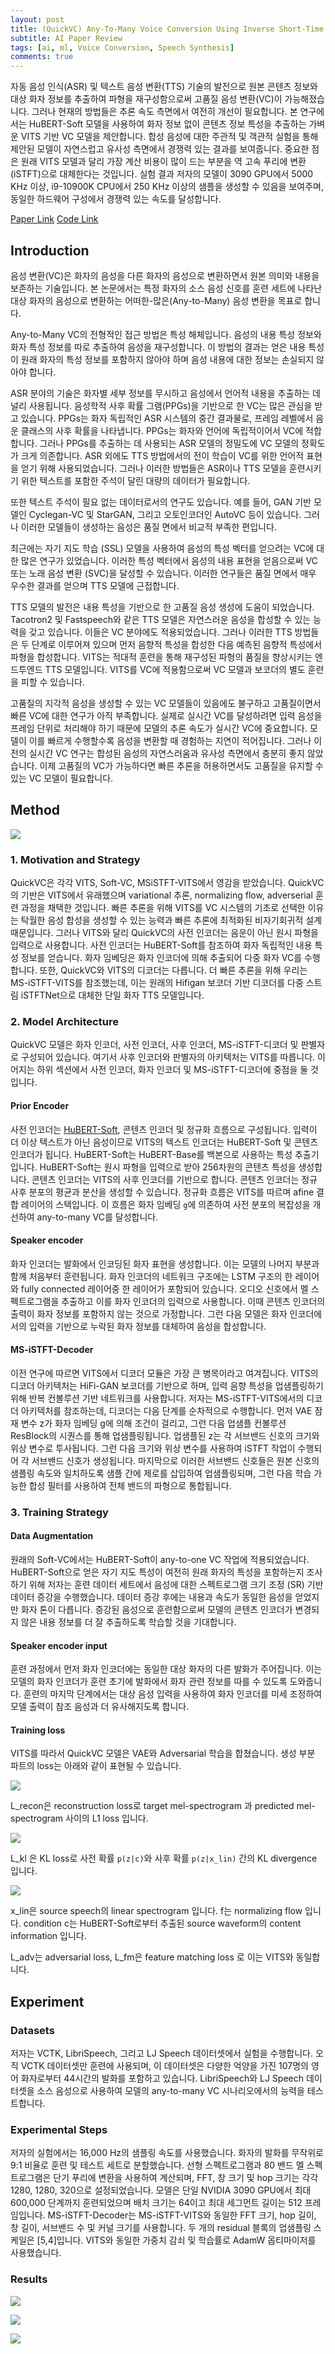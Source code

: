 ```yaml
---
layout: post 
title: (QuickVC) Any-To-Many Voice Conversion Using Inverse Short-Time Fourier Transform for Faster Conversion   
subtitle: AI Paper Review  
tags: [ai, ml, Voice Conversion, Speech Synthesis]
comments: true
---
```

자동 음성 인식(ASR) 및 텍스트 음성 변환(TTS) 기술의 발전으로 원본 콘텐츠 정보와 대상 화자 정보를 추출하여 파형을 재구성함으로써 고품질 음성 변환(VC)이 가능해졌습니다. 그러나 현재의 방법들은 추론 속도 측면에서 여전히 개선이 필요합니다. 본 연구에서는 HuBERT-Soft 모델을 사용하여 화자 정보 없이 콘텐츠 정보 특성을 추출하는 가벼운 VITS 기반 VC 모델을 제안합니다. 합성 음성에 대한 주관적 및 객관적 실험을 통해 제안된 모델이 자연스럽고 유사성 측면에서 경쟁력 있는 결과를 보여줍니다. 중요한 점은 원래 VITS 모델과 달리 가장 계산 비용이 많이 드는 부분을 역 고속 푸리에 변환(iSTFT)으로 대체한다는 것입니다. 실험 결과 저자의 모델이 3090 GPU에서 5000 KHz 이상, i9-10900K CPU에서 250 KHz 이상의 샘플을 생성할 수 있음을 보여주며, 동일한 하드웨어 구성에서 경쟁력 있는 속도를 달성합니다.

[Paper Link](https://arxiv.org/abs/2302.08296)
[Code Link](https://github.com/quickvc/QuickVC-VoiceConversion)

## Introduction

음성 변환(VC)은 화자의 음성을 다른 화자의 음성으로 변환하면서 원본 의미와 내용을 보존하는 기술입니다. 본 논문에서는 특정 화자의 소스 음성 신호를 훈련 세트에 나타난 대상 화자의 음성으로 변환하는 어떠한-많은(Any-to-Many) 음성 변환을 목표로 합니다.

Any-to-Many VC의 전형적인 접근 방법은 특성 해체입니다. 음성의 내용 특성 정보와 화자 특성 정보를 따로 추출하여 음성을 재구성합니다. 이 방법의 결과는 얻은 내용 특성이 원래 화자의 특성 정보를 포함하지 않아야 하며 음성 내용에 대한 정보는 손실되지 않아야 합니다.

ASR 분야의 기술은 화자별 세부 정보를 무시하고 음성에서 언어적 내용을 추출하는 데 널리 사용됩니다. 음성학적 사후 확률 그램(PPGs)을 기반으로 한 VC는 많은 관심을 받고 있습니다. PPGs는 화자 독립적인 ASR 시스템의 중간 결과물로, 프레임 레벨에서 음운 클래스의 사후 확률을 나타냅니다. PPGs는 화자와 언어에 독립적이어서 VC에 적합합니다. 그러나 PPGs를 추출하는 데 사용되는 ASR 모델의 정밀도에 VC 모델의 정확도가 크게 의존합니다. ASR 외에도 TTS 방법에서의 전이 학습이 VC를 위한 언어적 표현을 얻기 위해 사용되었습니다. 그러나 이러한 방법들은 ASR이나 TTS 모델을 훈련시키기 위한 텍스트를 포함한 주석이 달린 대량의 데이터가 필요합니다.

또한 텍스트 주석이 필요 없는 데이터로서의 연구도 있습니다. 예를 들어, GAN 기반 모델인 Cyclegan-VC 및 StarGAN, 그리고 오토인코더인 AutoVC 등이 있습니다. 그러나 이러한 모델들이 생성하는 음성은 품질 면에서 비교적 부족한 편입니다.

최근에는 자기 지도 학습 (SSL) 모델을 사용하여 음성의 특성 벡터를 얻으려는 VC에 대한 많은 연구가 있었습니다. 이러한 특성 벡터에서 음성의 내용 표현을 얻음으로써 VC 또는 노래 음성 변환 (SVC)을 달성할 수 있습니다. 이러한 연구들은 품질 면에서 매우 우수한 결과를 얻으며 TTS 모델에 근접합니다.

TTS 모델의 발전은 내용 특성을 기반으로 한 고품질 음성 생성에 도움이 되었습니다. Tacotron2 및 Fastspeech와 같은 TTS 모델은 자연스러운 음성을 합성할 수 있는 능력을 갖고 있습니다. 이들은 VC 분야에도 적용되었습니다. 그러나 이러한 TTS 방법들은 두 단계로 이루어져 있으며 먼저 음향적 특성을 합성한 다음 예측된 음향적 특성에서 파형을 합성합니다. VITS는 적대적 훈련을 통해 재구성된 파형의 품질을 향상시키는 엔드투엔드 TTS 모델입니다. VITS를 VC에 적용함으로써 VC 모델과 보코더의 별도 훈련을 피할 수 있습니다.

고품질의 지각적 음성을 생성할 수 있는 VC 모델들이 있음에도 불구하고 고품질이면서 빠른 VC에 대한 연구가 아직 부족합니다. 실제로 실시간 VC를 달성하려면 입력 음성을 프레임 단위로 처리해야 하기 때문에 모델의 추론 속도가 실시간 VC에 중요합니다. 모델이 이를 빠르게 수행할수록 음성을 변환할 때 경험하는 지연이 적어집니다. 그러나 이전의 실시간 VC 연구는 합성된 음성의 자연스러움과 유사성 측면에서 충분히 좋지 않았습니다. 이제 고품질의 VC가 가능하다면 빠른 추론을 허용하면서도 고품질을 유지할 수 있는 VC 모델이 필요합니다.

## Method

![](./../assets/resource/ai_paper/paper57/1.png)

### 1. Motivation and Strategy

QuickVC은 각각 VITS, Soft-VC, MSiSTFT-VITS에서 영감을 받았습니다. QuickVC의 기반은 VITS에서 유래했으며 variational 추론, normalizing flow, adverserial 훈련 과정을 채택한 것입니다. 빠른 추론을 위해 VITS를 VC 시스템의 기초로 선택한 이유는 탁월한 음성 합성을 생성할 수 있는 능력과 빠른 추론에 최적화된 비자기회귀적 설계 때문입니다. 그러나 VITS와 달리 QuickVC의 사전 인코더는 음운이 아닌 원시 파형을 입력으로 사용합니다. 사전 인코더는 HuBERT-Soft를 참조하여 화자 독립적인 내용 특성 정보를 얻습니다. 화자 임베딩은 화자 인코더에 의해 추출되어 다중 화자 VC를 수행합니다. 또한, QuickVC와 VITS의 디코더는 다릅니다. 더 빠른 추론을 위해 우리는 MS-iSTFT-VITS를 참조했는데, 이는 원래의 Hifigan 보코더 기반 디코더를 다중 스트림 iSTFTNet으로 대체한 단일 화자 TTS 모델입니다.

### 2. Model Architecture

QuickVC 모델은 화자 인코더, 사전 인코더, 사후 인코더, MS-iSTFT-디코더 및 판별자로 구성되어 있습니다. 여기서 사후 인코더와 판별자의 아키텍처는 VITS를 따릅니다. 이어지는 하위 섹션에서 사전 인코더, 화자 인코더 및 MS-iSTFT-디코더에 중점을 둘 것입니다.

#### Prior Encoder

사전 인코더는 [HuBERT-Soft](https://github.com/bshall/hubert), 콘텐츠 인코더 및 정규화 흐름으로 구성됩니다. 입력이 더 이상 텍스트가 아닌 음성이므로 VITS의 텍스트 인코더는 HuBERT-Soft 및 콘텐츠 인코더가 됩니다. HuBERT-Soft는 HuBERT-Base를 백본으로 사용하는 특성 추출기입니다. HuBERT-Soft는 원시 파형을 입력으로 받아 256차원의 콘텐츠 특성을 생성합니다. 콘텐츠 인코더는 VITS의 사후 인코더를 기반으로 합니다. 콘텐츠 인코더는 정규 사후 분포의 평균과 분산을 생성할 수 있습니다. 정규화 흐름은 VITS를 따르며 afine 결합 레이어의 스택입니다. 이 흐름은 화자 임베딩 `g`에 의존하여 사전 분포의 복잡성을 개선하여 any-to-many VC를 달성합니다.

#### Speaker encoder

화자 인코더는 발화에서 인코딩된 화자 표현을 생성합니다. 이는 모델의 나머지 부분과 함께 처음부터 훈련됩니다. 화자 인코더의 네트워크 구조에는 LSTM 구조의 한 레이어와 fully connected 레이어중 한 레이어가 포함되어 있습니다. 오디오 신호에서 멜 스펙트로그램을 추출하고 이를 화자 인코더의 입력으로 사용합니다. 이때 콘텐츠 인코더의 출력이 화자 정보를 포함하지 않는 것으로 가정합니다. 그런 다음 모델은 화자 인코더에서의 입력을 기반으로 누락된 화자 정보를 대체하여 음성을 합성합니다.

#### MS-iSTFT-Decoder

이전 연구에 따르면 VITS에서 디코더 모듈은 가장 큰 병목이라고 여겨집니다. VITS의 디코더 아키텍처는 HiFi-GAN 보코더를 기반으로 하며, 입력 음향 특성을 업샘플링하기 위해 반복 컨볼루션 기반 네트워크를 사용합니다. 저자는 MS-iSTFT-VITS에서의 디코더 아키텍처를 참조하는데, 디코더는 다음 단계를 순차적으로 수행합니다. 먼저 VAE 잠재 변수 z가 화자 임베딩 g에 의해 조건이 걸리고, 그런 다음 업샘플 컨볼루션 ResBlock의 시퀀스를 통해 업샘플링됩니다. 업샘플된 z는 각 서브밴드 신호의 크기와 위상 변수로 투사됩니다. 그런 다음 크기와 위상 변수를 사용하여 iSTFT 작업이 수행되어 각 서브밴드 신호가 생성됩니다. 마지막으로 이러한 서브밴드 신호들은 원본 신호의 샘플링 속도와 일치하도록 샘플 간에 제로를 삽입하여 업샘플링되며, 그런 다음 학습 가능한 합성 필터를 사용하여 전체 밴드의 파형으로 통합됩니다.

### 3. Training Strategy

#### Data Augmentation

원래의 Soft-VC에서는 HuBERT-Soft이 any-to-one VC 작업에 적용되었습니다. HuBERT-Soft으로 얻은 자기 지도 특성이 여전히 원래 화자의 특성을 포함하는지 조사하기 위해 저자는 훈련 데이터 세트에서 음성에 대한 스펙트로그램 크기 조정 (SR) 기반 데이터 증강을 수행했습니다. 데이터 증강 후에는 내용과 속도가 동일한 음성을 얻었지만 화자 톤이 다릅니다. 증강된 음성으로 훈련함으로써 모델의 콘텐츠 인코더가 변경되지 않은 내용 정보를 더 잘 추출하도록 학습할 것을 기대합니다.

#### Speaker encoder input

훈련 과정에서 먼저 화자 인코더에는 동일한 대상 화자의 다른 발화가 주어집니다. 이는 모델의 화자 인코더가 훈련 초기에 발화에서 화자 관련 정보를 따를 수 있도록 도와줍니다. 훈련의 마지막 단계에서는 대상 음성 입력을 사용하여 화자 인코더를 미세 조정하여 모델 출력이 참조 음성과 더 유사해지도록 합니다.

#### Training loss

VITS를 따라서 QuickVC 모델은 VAE와 Adversarial 학습을 합쳤습니다. 생성 부분 파트의 loss는 아래와 같이 표현될 수 있습니다.

![](./../assets/resource/ai_paper/paper57/2.png)

L_recon은 reconstruction loss로 target mel-spectrogram 과 predicted mel-spectrogram 사이의 L1 loss 입니다.

![](./../assets/resource/ai_paper/paper57/3.png)

L_kl 은 KL loss로 사전 확률 `p(z|c)`와 사후 확률 `p(z|x_lin)` 간의 KL divergence 입니다.

![](./../assets/resource/ai_paper/paper57/4.png)

x_lin은 source speech의 linear spectrogram 입니다. f는 normalizing flow 입니다. condition c는 HuBERT-Soft로부터 추출된 source waveform의 content information 입니다.

L_adv는 adversarial loss, L_fm은 feature matching loss 로 이는 VITS와 동일합니다.


## Experiment

### Datasets

저자는 VCTK, LibriSpeech, 그리고 LJ Speech 데이터셋에서 실험을 수행합니다. 오직 VCTK 데이터셋만 훈련에 사용되며, 이 데이터셋은 다양한 억양을 가진 107명의 영어 화자로부터 44시간의 발화를 포함하고 있습니다. LibriSpeech와 LJ Speech 데이터셋을 소스 음성으로 사용하여 모델의 any-to-many VC 시나리오에서의 능력을 테스트합니다.

### Experimental Steps

저자의 실험에서는 16,000 Hz의 샘플링 속도를 사용했습니다. 화자의 발화를 무작위로 9:1 비율로 훈련 및 테스트 세트로 분할했습니다. 선형 스펙트로그램과 80 밴드 멜 스펙트로그램은 단기 푸리에 변환을 사용하여 계산되며, FFT, 창 크기 및 hop 크기는 각각 1280, 1280, 320으로 설정되었습니다. 모델은 단일 NVIDIA 3090 GPU에서 최대 600,000 단계까지 훈련되었으며 배치 크기는 64이고 최대 세그먼트 길이는 512 프레임입니다. MS-iSTFT-Decoder는 MS-iSTFT-VITS와 동일한 FFT 크기, hop 길이, 창 길이, 서브밴드 수 및 커널 크기를 사용합니다. 두 개의 residual 블록의 업샘플링 스케일은 [5,4]입니다. VITS와 동일한 가중치 감쇠 및 학습률로 AdamW 옵티마이저를 사용했습니다.

### Results

![](./../assets/resource/ai_paper/paper57/5.png)

![](./../assets/resource/ai_paper/paper57/6.png)

![](./../assets/resource/ai_paper/paper57/7.png)